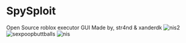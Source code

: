 # SpySploit
Open Source roblox executor GUI
Made by, str4nd & xanderdk
![nis2](https://github.com/sharxez/SpySploit/assets/77684405/c9aee81f-1130-42c9-8288-b8b2a201cae0)
![sexpoopbuttballs](https://github.com/sharxez/SpySploit/assets/77684405/2fcbc962-ad1f-42be-b61d-e2fa766294bb)
![nis](https://github.com/sharxez/SpySploit/assets/77684405/d45872b1-e291-4464-b1fe-7bea589a23ca)
